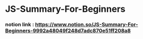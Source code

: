# JS-Summary-For-Beginners
### notion link : https://www.notion.so/JS-Summary-For-Beginners-9992a48049f248d7adc870e51ff208a8
